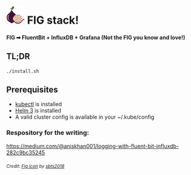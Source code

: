 # <img src="./fig.svg" width="48"> FIG stack!

#### FIG ➡ FluentBit + InfluxDB + Grafana (Not the FIG you know and love!)

## TL;DR
```
./install.sh
```

## Prerequisites
* [kubectl](https://kubernetes.io/docs/tasks/tools/install-kubectl/) is installed
* [Helm 3](https://helm.sh/docs/intro/install/) is installed
* A valid cluster config is available in your ~/.kube/config

### Respository for the writing:
https://medium.com/@aniskhan001/logging-with-fluent-bit-influxdb-282c9bc35245



<sub>_Credit: [Fig icon](https://www.iconfinder.com/icons/4619630/fig_fruit_food_fruit_fruits_icon) by [sbts2018](https://www.iconfinder.com/sbts2018)_</sub>